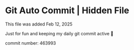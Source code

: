 # Git Auto Commit | Hidden File

This file was added Feb 12, 2025

Just for fun and keeping my daily git commit active 🤪

commit number: 463993

